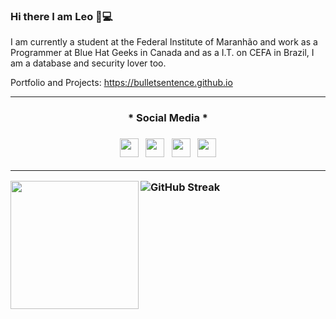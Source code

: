 ### Hi there I am Leo 👋:computer:  

I am currently a student at the Federal Institute of Maranhão and work as a Programmer at Blue Hat Geeks in Canada and as a I.T. on CEFA in Brazil, I am a database and security lover too. 

Portfolio and Projects: https://bulletsentence.github.io

-----------------------
<h3 align='center'>
* Social Media *
<h3>

<div>
<p align='center'>
<a href="https://bulletsentence.github.io/"><img height="30" src="https://image.flaticon.com/icons/svg/3314/3314855.svg"></a>&nbsp;&nbsp;
<a href="https://twitter.com/leoalmeidabs"><img height="30" src="https://github.com/WaylonWalker/WaylonWalker/blob/main/icon/twitter.png?raw=true"></a>&nbsp;&nbsp;
<a href="https://instagram.com/leoalmeidabs"><img height="30" src="https://user-images.githubusercontent.com/37451620/118635309-cfe24280-b7a9-11eb-89fd-55e69345e871.png?raw=true"></a>&nbsp;&nbsp;
<a href="https://www.linkedin.com/in/leonardo-almeida-de-ara%C3%BAjo-9b7576135/"><img height="30" src="https://github.com/WaylonWalker/WaylonWalker/blob/main/icon/linkedin.png?raw=true"></a>
</div>

 ---

<div>
    <a href="https://github.com/bulletsentence?tab=repositories">
      <img align="left" src="https://github-readme-stats.vercel.app/api/top-langs/?username=bulletsentence&count_private=true" width="205"/>
    </a>
</div>
 
![GitHub Streak](http://github-readme-streak-stats.herokuapp.com?user=BulletSentence&hide_border=true&style=centerme)

